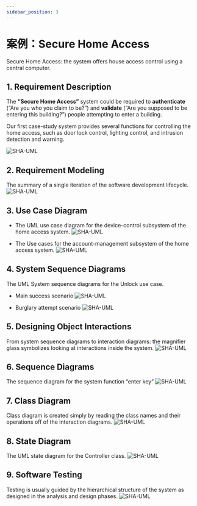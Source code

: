 ```yaml
---
sidebar_position: 3
---
```


# 案例：Secure Home Access

Secure Home Access: the system offers house access control using a central computer. 

## 1. Requirement Description

The **“Secure Home Access”** system could be required to **authenticate** (“Are you who you claim to be?”) and **validate** (“Are you supposed to be entering this building?”) people attempting to enter a building. 

Our first case-study system provides several functions for controlling the home access, such as door lock control, lighting control, and intrusion detection and warning.

![SHA-UML](/img/tutorial/sha0.png) 


## 2. Requirement Modeling
The summary of a single iteration of the software development lifecycle.
![SHA-UML](/img/tutorial/sha1.png) 

## 3. Use Case Diagram
- The UML use case diagram for the device-control subsystem of the home access system.
![SHA-UML](/img/tutorial/sha2.png) 

- The Use cases for the account-management subsystem of the home access system.
![SHA-UML](/img/tutorial/sha3.png) 

## 4. System Sequence Diagrams
The UML System sequence diagrams for the Unlock use case.

- Main success scenario
![SHA-UML](/img/tutorial/sha4.png) 

- Burglary attempt scenario
![SHA-UML](/img/tutorial/sha5.png) 

## 5. Designing Object Interactions
From system sequence diagrams to interaction diagrams: the magnifier glass symbolizes looking at interactions inside the system.
![SHA-UML](/img/tutorial/sha6.png) 

## 6. Sequence Diagrams
The sequence diagram for the system function “enter key”
![SHA-UML](/img/tutorial/sha7.png) 

## 7. Class Diagram
Class diagram is created simply by reading the class names and their operations off of the interaction diagrams.
![SHA-UML](/img/tutorial/sha8.png) 

## 8. State Diagram
The UML state diagram for the Controller class.
![SHA-UML](/img/tutorial/sha9.png) 

## 9. Software Testing
Testing is usually guided by the hierarchical structure of the system as designed in the analysis and design phases.
![SHA-UML](/img/tutorial/sha10.png) 
